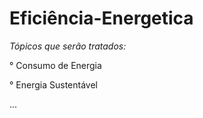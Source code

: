 # Eficiência-Energetica

*Tópicos que serão tratados:* 

° Consumo de Energia

° Energia Sustentável

...
